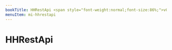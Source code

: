 ```yaml
---
bookTitle: HHRestApi <span style="font-weight:normal;font-size:86%;">v0.0.1</span>
menuItem: mi-hhrestapi
---
```


# HHRestApi

